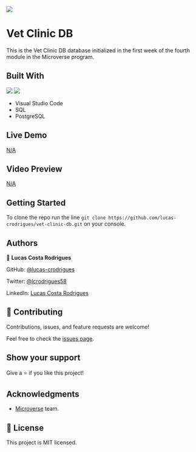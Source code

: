 ![](https://img.shields.io/badge/Microverse-blueviolet)
# Vet Clinic DB

This is the Vet Clinic DB database initialized in the first week of the fourth module in the Microverse program.

## Built With
![](https://img.shields.io/badge/-SQL-blue) ![](https://img.shields.io/badge/-PostgreSQL-cyan)
- Visual Studio Code
- SQL
- PostgreSQL

## Live Demo

 [N/A](#)

 ## Video Preview

 [N/A](#)

 ## Getting Started

To clone the repo run the line `git clone https://github.com/lucas-crodrigues/vet-clinic-db.git` on your console.

  ## Authors

👤 **Lucas Costa Rodrigues**

GitHub: [@lucas-crodrigues](https://github.com/lucas-crodrigues)

Twitter: [@lcrodrigues58](https://twitter.com/lcrodrigues58)

LinkedIn: [Lucas Costa Rodrigues](https://www.linkedin.com/in/lucascostarodrigues/)

## 🤝 Contributing

Contributions, issues, and feature requests are welcome!

Feel free to check the [issues page](https://github.com/lucas-crodrigues/vet-clinic-db/issues).

## Show your support
Give a ⭐️ if you like this project!

## Acknowledgments

- [Microverse](https://github.com/microverseinc) team. <br>

## 📝 License

This project is MIT licensed.
